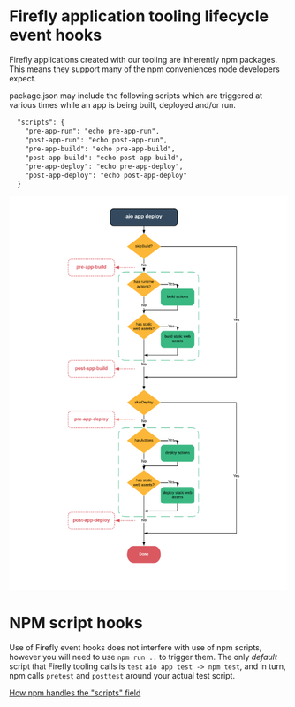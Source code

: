 
# Firefly application tooling lifecycle event hooks

Firefly applications created with our tooling are inherently npm packages.
This means they support many of the npm conveniences node developers expect.

package.json may include the following scripts which are triggered at various times while an app is being built, deployed and/or run.

```
  "scripts": {
    "pre-app-run": "echo pre-app-run",
    "post-app-run": "echo post-app-run",
    "pre-app-build": "echo pre-app-build",
    "post-app-build": "echo post-app-build",
    "pre-app-deploy": "echo pre-app-deploy",
    "post-app-deploy": "echo post-app-deploy"
  }
  ```

![aio-app-deploy lifecycle](../images/aio-app-deploy.png)

# NPM script hooks

Use of Firefly event hooks does not interfere with use of npm scripts, however you will need to use `npm run ..` to trigger them.
The only _default_ script that Firefly tooling calls is `test`
`aio app test -> npm test`, and in turn, npm calls `pretest` and `posttest` around your actual test script.

[How npm handles the "scripts" field](https://docs.npmjs.com/misc/scripts)